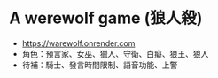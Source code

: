 # A werewolf game (狼人殺)
* https://warewolf.onrender.com
* 角色：預言家、女巫、獵人、守衛、白癡、狼王、狼人
* 待補：騎士、發言時間限制、語音功能、上警
